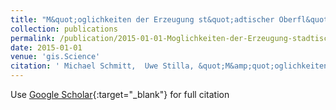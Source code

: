 ```yaml
---
title: "M&quot;oglichkeiten der Erzeugung st&quot;adtischer Oberfl&quot;achenmodelle mit interferometrischer SAR-Fernerkundung"
collection: publications
permalink: /publication/2015-01-01-Moglichkeiten-der-Erzeugung-stadtischer-Oberflachenmodelle-mit-interferometrischer-SAR-Fernerkundung
date: 2015-01-01
venue: 'gis.Science'
citation: ' Michael Schmitt,  Uwe Stilla, &quot;M&amp;quot;oglichkeiten der Erzeugung st&amp;quot;adtischer Oberfl&amp;quot;achenmodelle mit interferometrischer SAR-Fernerkundung.&quot; gis.Science, 2015.'
---
```

Use [Google Scholar](https://scholar.google.com/scholar?q=M&quot;oglichkeiten+der+Erzeugung+st&quot;adtischer+Oberfl&quot;achenmodelle+mit+interferometrischer+SAR+Fernerkundung){:target="_blank"} for full citation
